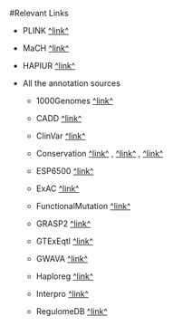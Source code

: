 #Relevant Links

*   PLINK
    [^link^](http://pngu.mgh.harvard.edu/purcell/plink/ )

*   MaCH
    [^link^](http://csg.sph.umich.edu//abecasis/mach/tour/imputation.html )

*   HAPIUR
    [^link^](https://code.google.com/p/hapi-ur/ )

*   All the annotation sources

    *   1000Genomes
        [^link^](http://www.1000genomes.org/ )

    *   CADD
        [^link^](http://cadd.gs.washington.edu/ )

    *   ClinVar
        [^link^](http://www.ncbi.nlm.nih.gov/clinvar/ )

    *   Conservation
        [^link^](http://mendel.stanford.edu/SidowLab/downloads/gerp/ )
        ,
        [^link^](http://compgen.cshl.edu/phast/help-pages/phyloP.txt )
        ,
        [^link^](http://compgen.cshl.edu/phast/help-pages/phastCons.txt )
  
    *   ESP6500
        [^link^](http://evs.gs.washington.edu/EVS/ )

    *   ExAC
        [^link^](http://exac.broadinstitute.org/ )

    *   FunctionalMutation
        [^link^](http://varianttools.sourceforge.net/Annotation/DbNSFP )

    *   GRASP2
        [^link^](http://wiki.c2b2.columbia.edu/honiglab_public/index.php/Software:GRASP2 )

    *   GTExEqtl
        [^link^](http://www.gtexportal.org/home/ )

    *   GWAVA
        [^link^](https://www.sanger.ac.uk/sanger/StatGen_Gwava )

    *   Haploreg
        [^link^](http://www.broadinstitute.org/mammals/haploreg/haploreg.php )

    *   Interpro
        [^link^](http://www.ebi.ac.uk/interpro/ )

    *   RegulomeDB
        [^link^](http://regulomedb.org/ )
